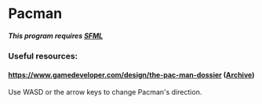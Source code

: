 # Pacman<br>

##### This program requires [SFML](https://www.sfml-dev.org/download/sfml/2.5.1/)<br>

### Useful resources:<br>
#### https://www.gamedeveloper.com/design/the-pac-man-dossier ([Archive](https://web.archive.org/web/20230412124513/https://www.gamedeveloper.com/design/the-pac-man-dossier))<br>

Use WASD or the arrow keys to change Pacman's direction.<br>
